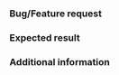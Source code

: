<!-- Please ask questions at https://groups.google.com/forum/#!forum/loopbackjs
or https://gitter.im/strongloop/loopback

Immediate support is available through our subscription plans,
see https://strongloop.com/api-connect-faqs/ -->

### Bug/Feature request

<!-- Description of feature
or steps to reproduce/link to sample repo if bug -->

### Expected result

<!-- Include both expected and actual results if bug -->

### Additional information

<!-- Copy/paste the output of the following commands:

node -e 'console.log(process.platform, process.arch, process.versions.node)'
npm ls --prod --depth 0 | grep loopback -->
